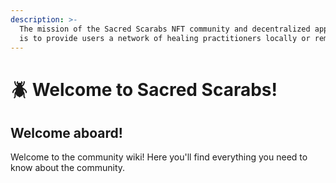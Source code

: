 ```yaml
---
description: >-
  The mission of the Sacred Scarabs NFT community and decentralized application
  is to provide users a network of healing practitioners locally or remotely.
---
```


# 🪲 Welcome to Sacred Scarabs!

## Welcome aboard!

Welcome to the community wiki! Here you'll find everything you need to know about the community.
